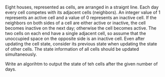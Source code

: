 Eight houses, represented as cells, are arranged in a straignt line. Each day every cell competes with its adjacent cells (neighbors). An integer value of 1 represents an active cell and a value of 0 represents an inactive cell. If the neighbors on both sides of a cell are either active or inactive, the cell becomes inactive on the next day; otherwise the cell becomes active. The two cells on each end have a single adjacent cell, so assume that the unoccupied space on the opposite side is an inactive cell. Even after updating the cell state, consider its previous state when updating the state of other cells. The state information of all cells should be updated simultaneously.

Write an algorihtm to output the state of teh cells after the given number of days.